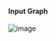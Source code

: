#### Input Graph 

![image](https://user-images.githubusercontent.com/23136178/131255201-2df0ff55-d4b6-4c10-a175-6531c1a5415e.png)

